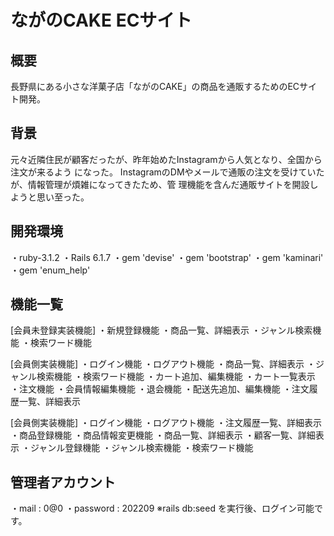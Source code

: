 # ながのCAKE ECサイト

## 概要
長野県にある小さな洋菓子店「ながのCAKE」の商品を通販するためのECサイト開発。

## 背景
元々近隣住民が顧客だったが、昨年始めたInstagramから人気となり、全国から注文が来るよう になった。 InstagramのDMやメールで通販の注文を受けていたが、情報管理が煩雑になってきたため、管 理機能を含んだ通販サイトを開設しようと思い至った。

## 開発環境
・ruby-3.1.2
・Rails 6.1.7
・gem 'devise'
・gem 'bootstrap'
・gem 'kaminari'
・gem 'enum_help'

## 機能一覧
[会員未登録実装機能]
・新規登録機能
・商品一覧、詳細表示
・ジャンル検索機能
・検索ワード機能

[会員側実装機能]
・ログイン機能
・ログアウト機能
・商品一覧、詳細表示
・ジャンル検索機能
・検索ワード機能
・カート追加、編集機能
・カート一覧表示
・注文機能
・会員情報編集機能
・退会機能
・配送先追加、編集機能
・注文履歴一覧、詳細表示

[会員側実装機能]
・ログイン機能
・ログアウト機能
・注文履歴一覧、詳細表示
・商品登録機能
・商品情報変更機能
・商品一覧、詳細表示
・顧客一覧、詳細表示
・ジャンル登録機能
・ジャンル検索機能
・検索ワード機能


## 管理者アカウント
・mail : 0@0
・password : 202209
※rails db:seed を実行後、ログイン可能です。
